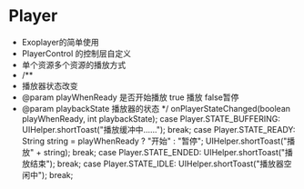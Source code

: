 # Player
* Exoplayer的简单使用
* PlayerControl 的控制层自定义
* 单个资源多个资源的播放方式
* /**
 * 播放器状态改变
 * @param playWhenReady 是否开始播放 true 播放 false暂停
 * @param playbackState 播放器的状态
 */
 onPlayerStateChanged(boolean playWhenReady, int playbackState);
           case Player.STATE_BUFFERING:
                UIHelper.shortToast("播放缓冲中......");
                    break;
           case Player.STATE_READY:
                 String string = playWhenReady ? "开始" : "暂停";
                 UIHelper.shortToast("播放" + string);
                    break;
           case Player.STATE_ENDED:
                UIHelper.shortToast("播放结束");
                    break;
          case Player.STATE_IDLE:
                UIHelper.shortToast("播放器空闲中");
                    break;